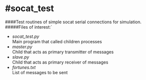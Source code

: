 #socat_test
==========
####Test routines of simple socat serial connections for simulation. 
#####Files of interest:`
* _socat_test.py_  
Main program that called children processes
* _master.py_  
Child that acts as primary transmitter of messages
* _slave.py_  
Child that acts as primary receiver of messages
* _fortunes.txt_  
List of messages to be sent

